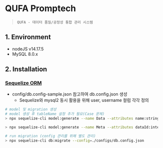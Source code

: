 # QUFA Promptech

> `QUFA - 데이터 품질/공정성 통합 관리 시스템`

## 1. Environment

- nodeJS v14.17.5
- MySQL 8.0.x

## 2. Installation

### [Sequelize ORM](https://sequelize.org/)

- config/db.config-sample.json 참고하여 db.config.json 생성
  - Sequelize와 mysql2 동시 활용을 위해 user, username 컬럼 각각 정의

```sh
# model 및 migration 생성
# model 생성 후 tableName 설정 추가 필요(Case 문제)
> npx sequelize-cli model:generate --name Data --attributes name:string,contentType:string,fileSize:bigint,remotePath:string,originFileName:string,dataTable:string

> npx sequelize-cli model:generate --name Meta --attributes dataId:integer,name:string,koName:string,colType:string,maxLength:integer,floatLength:integer,dateFormat:string,trueValue:string,isNotNull:boolean,isUnique:boolean,isIndex:boolean

# run migration (config 관리를 위해 별도 관리)
> npx sequelize-cli db:migrate --config=./configs/db.config.json
```
